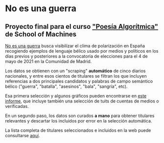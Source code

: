 # No es una guerra
## Proyecto final para el curso ["Poesía Algorítmica"](http://schoolofma.org/algorithmic-poetry.html) de School of Machines

[No es una guerra](https://pcsanguinetti.github.io/noesunaguerra/) busca visibilizar el clima de polarización en España recogiendo ejemplos de lenguaje bélico usado por medios y políticos en los días previos y posteriores a la convocatoria de elecciones para el 4 de mayo de 2021 en la Comunidad de Madrid.

Los datos se obtienen con un "scraping" **automático** de cinco diarios nacionales, y entre esos cientos de titulares se filtran los que incluyen referencias a dos principales candidatos y palabras de campo semántico bélico ("guerra", "batalla", "asesinos", "bala", "sangría", etc).

Esa primera selección y algunos gráficos pueden encontrarse en [este informe](https://app.workbenchdata.com/workflows/139477/report), que incluye también una selección de tuits de cuentas de medios o verificadas.

En un segundo paso, los datos son curados **a mano** para obtener titulares relevantes y descartar los incluidos por error en la selección automática.

La lista completa de titulares seleccionados e incluidos en la web puede consultarse [aquí](https://public.flourish.studio/visualisation/5747032/).


